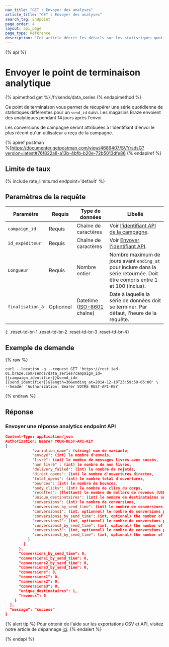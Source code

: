 ```yaml
---
nav_title: "GET : Envoyer des analyses"
article_title: "GET : Envoyer des analyses"
search_tag: Endpoint
page_order: 4
layout: api_page
page_type: Référence
description: "Cet article décrit les détails sur les statistiques quotidiennes de la campagne de Braze par le point de terminaison Envoyer l'ID."
---
```


{% api %}
# Envoyer le point de terminaison analytique
{% apimethod get %}
/fr/sends/data_series
{% endapimethod %}

Ce point de terminaison vous permet de récupérer une série quotidienne de statistiques différentes pour un `send_id` suivi. Les magasins Braze envoient des analytiques pendant 14 jours après l'envoi.

Les conversions de campagne seront attribuées à l'identifiant d'envoi le plus récent qu'un utilisateur a reçu de la campagne.

{% apiref postman %}https://documenter.getpostman.com/view/4689407/SVYrsdsG?version=latest#76f822a8-a13b-4bfb-b20e-72b5013dfe86 {% endapiref %}

## Limite de taux

{% include rate_limits.md endpoint='default' %}

## Paramètres de la requête

| Paramètre        | Requis    | Type de données                                                                | Libellé                                                                                                                    |
| ---------------- | --------- | ------------------------------------------------------------------------------ | -------------------------------------------------------------------------------------------------------------------------- |
| `campaign_id`    | Requis    | Chaîne de caractères                                                           | Voir [l'identifiant API de la campagne]({{site.baseurl}}/api/identifier_types/).                                           |
| `id_expéditeur`  | Requis    | Chaîne de caractères                                                           | Voir [Envoyer l'identifiant API]({{site.baseurl}}/api/identifier_types/).                                                  |
| `Longueur`       | Requis    | Nombre entier                                                                  | Nombre maximum de jours avant `ending_at` pour inclure dans la série retournée. Doit être compris entre 1 et 100 (inclus). |
| `finalisation_à` | Optionnel | Datetime <br>([ISO-8601](https://en.wikipedia.org/wiki/ISO_8601) chaîne) | Date à laquelle la série de données doit se terminer. Par défaut, l'heure de la requête.                                   |
{: .reset-td-br-1 .reset-td-br-2 .reset-td-br-3  .reset-td-br-4}

## Exemple de demande
{% raw %}
```
curl --location -g --request GET 'https://rest.iad-01.braze.com/sends/data_series?campaign_id={{campaign_identifier}}&send_id={{send_identifier}}&length=30&ending_at=2014-12-10T23:59:59-05:00' \
--header 'Authorization: Bearer VOTRE REST-API-KEY'
```
{% endraw %}

## Réponse

### Envoyer une réponse analytics endpoint API

```json
Content-Type: application/json
Authorization: Bearer YOUR-REST-API-KEY
{
            "variation_name": (string) nom de variante,
            "envoyé": (int) le nombre d'envois,
            "livré": (int) le nombre de messages livrés avec succès,
            "non livré" : (int) le nombre de non livrés,
            "delivery_failed": (int) le nombre de rejetés,
            "direct_opens": (int) le nombre d'ouvertures directes,
            "total_opens": (int) le nombre total d'ouvertures,
            "bounces": (int) le nombre de bounces,
            "body_clicks": (int) le nombre de clics du corps,
            "recettes": (flottant) le nombre de dollars de revenus (USD),
            "unique_destinataires": (int) le nombre de destinataires uniques,
            "conversions": (int) le nombre de conversions,
            "conversions_by_send_time": (int) le nombre de conversions,
            "conversions1": (int, optionnel) le nombre de conversions pour le deuxième événement de conversion,
            "conversions1_by_send_time": (int, optional) the number of conversions for the second conversion event by send time,
            "conversions2": (int, optionnel) le nombre de conversions pour le troisième événement de conversion,
            "conversions2_by_send_time": (int, optional) the number of conversions for the third conversion event by send time,
            "conversions3": (int, optionnel) le nombre de conversions pour l'événement de quatrième conversion,
            "conversions3_by_send_time": (int, optional) the number of conversions for the fourth conversion event by send time
          }
        ]
      },
      "conversions_by_send_time": 0,
      "conversions1_by_send_time": 0,
      "conversions2_by_send_time": 0,
      "conversions3_by_send_time": 0,
      "conversions": 0,
      "conversions1": 0,
      "conversions2": 0,
      "conversions3": 0,
      "unique_destinataires": 1,
      "revenus": 0
    }
  ],
  "message": "success"
}
```
{% alert tip %}
Pour obtenir de l'aide sur les exportations CSV et API, visitez notre article de dépannage [ici]({{site.baseurl}}/user_guide/data_and_analytics/export_braze_data/export_troubleshooting/).
{% endalert %}

{% endapi %}
